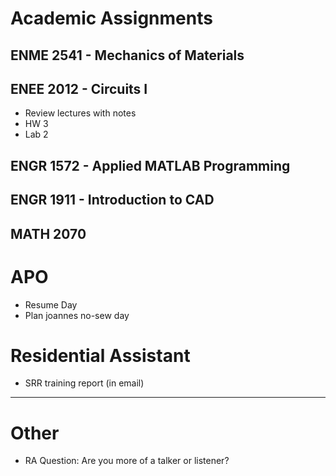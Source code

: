 # Academic Assignments
## ENME 2541 - Mechanics of Materials
## ENEE 2012 - Circuits I
  - Review lectures with notes
  - HW 3
  - Lab 2
## ENGR 1572 - Applied MATLAB Programming
## ENGR 1911 - Introduction to CAD
## MATH 2070

# APO
  - Resume Day
  - Plan joannes no-sew day

# Residential Assistant
  - SRR training report (in email)

***

# Other
  - RA Question: Are you more of a talker or listener?
